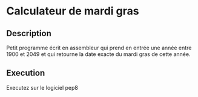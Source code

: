 # Calculateur de mardi gras

## Description

Petit programme écrit en assembleur qui prend en entrée une année entre 1900 et 2049 et qui retourne la date exacte du mardi gras de cette année.

## Execution

Executez sur le logiciel pep8
